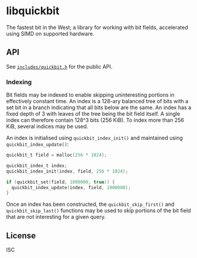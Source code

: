 # libquickbit

The fastest bit in the West; a library for working with bit fields, accelerated using SIMD on supported hardware.

## API

See [`includes/quickbit.h`](include/quickbit.h) for the public API.

### Indexing

Bit fields may be indexed to enable skipping uninteresting portions in effectively constant time. An index is a 128-ary balanced tree of bits with a set bit in a branch indicating that all bits below are the same. An index has a fixed depth of 3 with leaves of the tree being the bit field itself. A single index can therefore contain 128^3 bits (256 KiB). To index more than 256 KiB, several indices may be used.

An index is initialised using `quickbit_index_init()` and maintained using `quickbit_index_update()`:

```c
quickbit_t field = malloc(256 * 1024);

quickbit_index_t index;
quickbit_index_init(index, field, 256 * 1024);

if (quickbit_set(field, 1000000, true)) {
  quickbit_index_update(index, field, 1000000);
}
```

Once an index has been constructed, the `quickbit_skip_first()` and `quickbit_skip_last()` functions may be used to skip portions of the bit field that are not interesting for a given query.

## License

ISC
